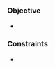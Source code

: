 <h1 align="center">
  <a id="challenge_name" href=""></a>
</h1>

<p align="center">
  <i id="completion_date" align="center"></i>
</p>

<p align="center">
  <i id="tags" align="center"></i>
</p>


### Objective

-

### Constraints

-